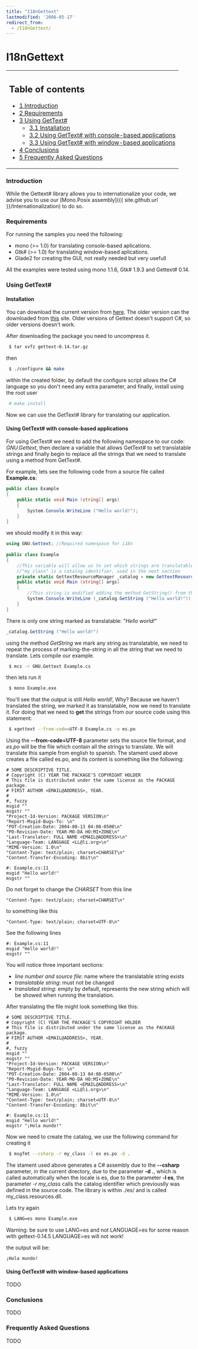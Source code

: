 ```yaml
---
title: "I18nGettext"
lastmodified: '2006-05-17'
redirect_from:
  - /I18nGettext/
---
```


I18nGettext
===========

<table>
<col width="100%" />
<tbody>
<tr class="odd">
<td align="left"><h2>Table of contents</h2>
<ul>
<li><a href="#introduction">1 Introduction</a></li>
<li><a href="#requirements">2 Requirements</a></li>
<li><a href="#using-gettext">3 Using GetText#</a>
<ul>
<li><a href="#installation">3.1 Installation</a></li>
<li><a href="#using-gettext-with-console-based-applications">3.2 Using GetText# with console-based applications</a></li>
<li><a href="#using-gettext-with-window-based-applications">3.3 Using GetText# with window-based applications</a></li>
</ul></li>
<li><a href="#conclusions">4 Conclusions</a></li>
<li><a href="#frequently-asked-questions">5 Frequently Asked Questions</a></li>
</ul></td>
</tr>
</tbody>
</table>

### Introduction

While the Gettext\# library allows you to internationalize your code, we advise you to use our [Mono.Posix assembly]({{ site.github.url }}/Internationalization) to do so.

### Requirements

For running the samples you need the following:

-   mono (\>= 1.0) for translating console-based aplications.
-   Gtk\# (\>= 1.0) for translating window-based aplications.
-   Glade2 for creating the GUI, not really needed but very usefull

All the examples were tested using mono 1.1.6, Gtk\# 1.9.3 and Gettext\# 0.14.

### Using GetText\#

#### Installation

You can download the current version from [here](http://ftp.gnu.org/gnu/gettext/gettext-0.14.tar.gz). The older version can the downloaded from [this](http://ftp.gnu.org/gnu/gettext/) site. Older versions of Gettext doesn't support C\#, so older versions doesn't work.

After downloading the package you need to uncompress it.

``` bash
 $ tar xvfz gettext-0.14.tar.gz
```

then

``` bash
 $ ./configure && make
```

within the created folder, by default the configure script allows the C\# language so you don't need any extra parameter, and finally, install using the root user

``` bash
 # make install
```

Now we can use the GetText\# library for translating our application.

#### Using GetText\# with console-based applications

For using GetText\# we need to add the following namespace to our code: *GNU.Gettext*, then declare a variable that allows GetText\# to set translatable strings and finally begin to replace all the strings that we need to translate using a method from GetText\#.

For example, lets see the following code from a source file called **Example.cs**:

``` csharp
public class Example
{
    public static void Main (string[] args)
    {
        System.Console.WriteLine ("Hello world!");
    }
}
```

we should modify it in this way:

``` csharp
using GNU.Gettext; //Required namespace for i18n
 
public class Example
{
    //This variable will allow us to set which strings are translatable
    //"my_class" is a catalog identifier, used in the next section
    private static GettextResourceManager _catalog = new GettextResourceManager ("my_class");
    public static void Main (string[] args)
    {
        //This string is modified adding the method GetString() from the catalog variable
        System.Console.WriteLine (_catalog.GetString ("Hello world!"));
    }
}
```

There is only one string marked as translatable: "*Hello world!*"

``` csharp
_catalog.GetString ("Hello world!")
```

using the method *GetString* we mark any string as translatable, we need to repeat the process of marking-the-string in all the string that we need to translate. Lets compile our example.

``` bash
 $ mcs -r GNU.Gettext Example.cs
```

then lets run it

``` bash
 $ mono Example.exe
```

You'll see that the output is still *Hello world!*, Why? Because we haven't translated the string, we marked it as translatable, now we need to translate it. For doing that we need to **get** the strings from our source code using this statement:

``` bash
 $ xgettext --from-code=UTF-8 Example.cs -o es.po
```

Using the **--from-code=UTF-8** parameter sets the source file format, and *es.po* will be the file which contain all the strings to translate. We will translate this sample from english to spanish. The stament used above creates a file called es.po, and its content is something like the following:

    # SOME DESCRIPTIVE TITLE.
    # Copyright (C) YEAR THE PACKAGE'S COPYRIGHT HOLDER
    # This file is distributed under the same license as the PACKAGE package.
    # FIRST AUTHOR <EMAIL@ADDRESS>, YEAR.
    #
    #, fuzzy
    msgid ""
    msgstr ""
    "Project-Id-Version: PACKAGE VERSION\n"
    "Report-Msgid-Bugs-To: \n"
    "POT-Creation-Date: 2004-08-13 04:08-0500\n"
    "PO-Revision-Date: YEAR-MO-DA HO:MI+ZONE\n"
    "Last-Translator: FULL NAME <EMAIL@ADDRESS>\n"
    "Language-Team: LANGUAGE <LL@li.org>\n"
    "MIME-Version: 1.0\n"
    "Content-Type: text/plain; charset=CHARSET\n"
    "Content-Transfer-Encoding: 8bit\n"

    #: Example.cs:11
    msgid "Hello world!"
    msgstr "" 

Do not forget to change the *CHARSET* from this line

    "Content-Type: text/plain; charset=CHARSET\n"

to something like this

    "Content-Type: text/plain; charset=UTF-8\n"

See the following lines

    #: Example.cs:11
    msgid "Hello world!"
    msgstr "" 

You will notice three important sections:

-   *line number and source file*: name where the translatable string exists
-   *translatable string*: must not be changed
-   *translated string*: empty by default, represents the new string which will be showed when running the translation.

After translating the file might look something like this:

    # SOME DESCRIPTIVE TITLE.
    # Copyright (C) YEAR THE PACKAGE'S COPYRIGHT HOLDER
    # This file is distributed under the same license as the PACKAGE package.
    # FIRST AUTHOR <EMAIL@ADDRESS>, YEAR.
    #
    #, fuzzy
    msgid ""
    msgstr ""
    "Project-Id-Version: PACKAGE VERSION\n"
    "Report-Msgid-Bugs-To: \n"
    "POT-Creation-Date: 2004-08-13 04:08-0500\n"
    "PO-Revision-Date: YEAR-MO-DA HO:MI+ZONE\n"
    "Last-Translator: FULL NAME <EMAIL@ADDRESS>\n"
    "Language-Team: LANGUAGE <LL@li.org>\n"
    "MIME-Version: 1.0\n"
    "Content-Type: text/plain; charset=UTF-8\n"
    "Content-Transfer-Encoding: 8bit\n"

    #: Example.cs:11
    msgid "Hello world!"
    msgstr "¡Hola mundo!" 

Now we need to create the catalog, we use the following command for creating it

``` bash
 $ msgfmt --csharp -r my_class -l es es.po -d .
```

The stament used above generates a C\# assembly due to the **--csharp** parameter, in the current directory, due to the parameter **-d .**, which is called automatically when the locale is es, due to the parameter **-l es**, the parameter *-r my\_class* calls the catalog identifier which previouslly was defined in the source code. The library is within ./es/ and is called my\_class.resources.dll.

Lets try again

``` bash
 $ LANG=es mono Example.exe
```

Warning: be sure to use LANG=es and not LANGUAGE=es for some reason with gettext-0.14.5 LANGUAGE=es will not work!

the output will be:

    ¡Hola mundo!

#### Using GetText\# with window-based applications

TODO

### Conclusions

TODO

### Frequently Asked Questions

TODO


